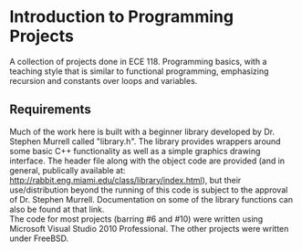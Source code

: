 # Introduction to Programming Projects
A collection of projects done in ECE 118. Programming basics, with a teaching style
that is similar to functional programming, emphasizing recursion and constants over
loops and variables.

## Requirements
Much of the work here is built with a beginner library developed by Dr. Stephen Murrell
called "library.h". The library provides wrappers around some basic C++ functionality
as well as a simple graphics drawing interface. The header file along with the object
code are provided (and in general, publically available at: http://rabbit.eng.miami.edu/class/library/index.html), 
but their use/distribution beyond the running of this code is subject to the approval 
of Dr. Stephen Murrell. Documentation on some of the library functions can also be 
found at that link.
<br>
The code for most projects (barring #6 and #10) were written using Microsoft Visual Studio
2010 Professional. The other projects were written under FreeBSD.
